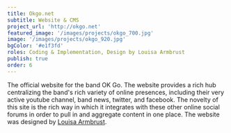 ```yaml
---
title: Okgo.net
subtitle: Website & CMS
project_url: 'http://okgo.net'
featured_image: '/images/projects/okgo_700.jpg'
image: '/images/projects/okgo_920.jpg'
bgColor: '#e1f3fd'
roles: Coding & Implementation, Design by Louisa Armbrust
publish: true
order: 6
---
```


The official website for the band OK Go. The website provides a rich hub centralizing the band's rich variety of online presences, including their very active youtube channel, band news, twitter, and facebook. The novelty of this site is the rich way in which it integrates with these other online social forums in order to pull in and aggregate content in one place. The website was designed by <a target="_blank" href="http://www.louisaarmbrust.com">Louisa Armbrust</a>.



